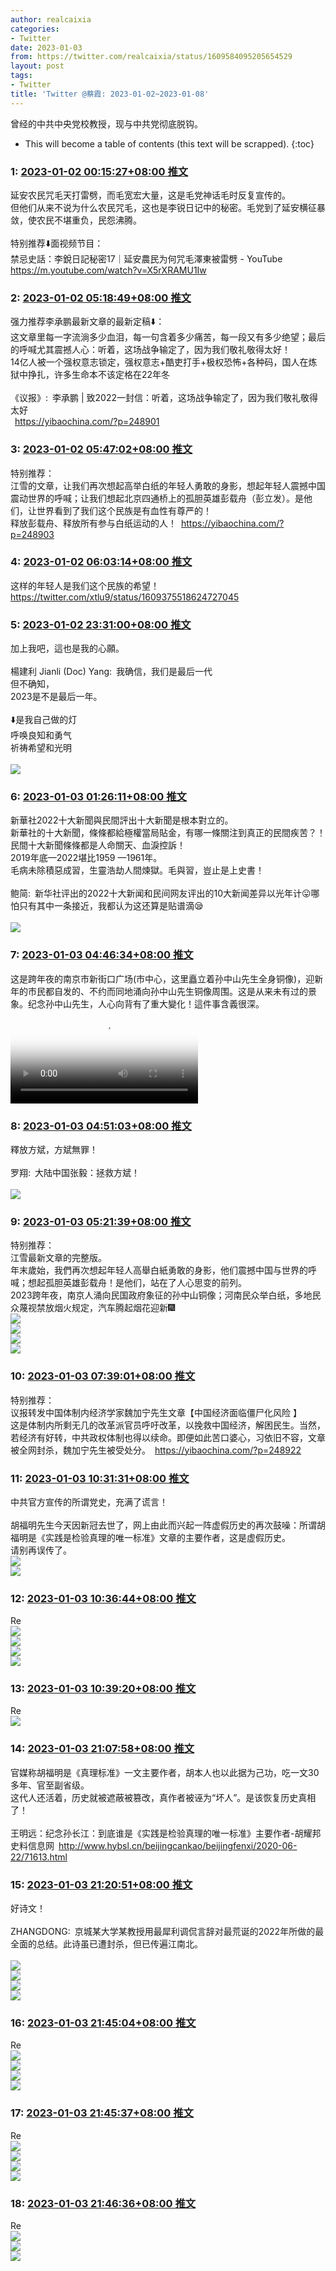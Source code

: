 ```yaml
---
author: realcaixia
categories:
- Twitter
date: 2023-01-03
from: https://twitter.com/realcaixia/status/1609584095205654529
layout: post
tags:
- Twitter
title: 'Twitter @蔡霞: 2023-01-02~2023-01-08'
---
```


曾经的中共中央党校教授，现与中共党彻底脱钩。 

* This will become a table of contents (this text will be scrapped).
{:toc}

### 1: [2023-01-02 00:15:27+08:00 推文](https://twitter.com/realcaixia/status/1609584095205654529)

延安农民咒毛天打雷劈，而毛宽宏大量，这是毛党神话毛时反复宣传的。<br>但他们从来不说为什么农民咒毛，这也是李锐日记中的秘密。毛党到了延安横征暴敛，使农民不堪重负，民怨沸腾。<br><br>特别推荐⬇️面视频节目：<br>禁忌史話：李銳日記秘密17｜延安農民为何咒毛澤東被雷劈 - YouTube <a href="https://m.youtube.com/watch?v=X5rXRAMU1Iw" target="_blank" rel="noopener noreferrer">https://m.youtube.com/watch?v=X5rXRAMU1Iw</a>

### 2: [2023-01-02 05:18:49+08:00 推文](https://twitter.com/realcaixia/status/1609660440317153280)

强力推荐李承鹏最新文章的最新定稿⬇️：<br>这文章里每一字流淌多少血泪，每一句含着多少痛苦，每一段又有多少绝望；最后的呼喊尤其震撼人心：听着，这场战争输定了，因为我们敬礼敬得太好！<br>14亿人被一个强权意志锁定，强权意志+酷吏打手+极权恐怖+各种码，国人在炼狱中挣扎，许多生命本不该定格在22年冬<br><br>《议报》: 李承鹏 | 致2022一封信：听着，这场战争输定了，因为我们敬礼敬得太好<br> <a href="https://yibaochina.com/?p=248901" target="_blank" rel="noopener noreferrer">https://yibaochina.com/?p=248901</a>

### 3: [2023-01-02 05:47:02+08:00 推文](https://twitter.com/realcaixia/status/1609667542066384897)

特别推荐：<br>       江雪的文章，让我们再次想起高举白纸的年轻人勇敢的身影，想起年轻人震撼中国震动世界的呼喊；让我们想起北京四通桥上的孤胆英雄彭载舟（彭立发）。是他们，让世界看到了我们这个民族是有血性有尊严的！<br>        释放彭载舟、释放所有参与白纸运动的人！ <a href="https://yibaochina.com/?p=248903" target="_blank" rel="noopener noreferrer">https://yibaochina.com/?p=248903</a>

### 4: [2023-01-02 06:03:14+08:00 推文](https://twitter.com/realcaixia/status/1609671618250293248)

这样的年轻人是我们这个民族的希望！ <a href="https://twitter.com/xtlu9/status/1609375518624727045" target="_blank" rel="noopener noreferrer">https://twitter.com/xtlu9/status/1609375518624727045</a>

### 5: [2023-01-02 23:31:00+08:00 推文](https://twitter.com/realcaixia/status/1609935297374195713)

加上我吧，這也是我的心願。<br><br>楊建利 Jianli (Doc) Yang: 我确信，我们是最后一代<br>但不确知，<br>2023是不是最后一年。<br><br>⬇️是我自己做的灯<br>呼唤良知和勇气<br>祈祷希望和光明<br><br><img style="" src="https://pbs.twimg.com/media/FlZFQCJXkAAm8FI?format=jpg&amp;name=orig" referrerpolicy="no-referrer">

### 6: [2023-01-03 01:26:11+08:00 推文](https://twitter.com/realcaixia/status/1609964281730306048)

新華社2022十大新聞與民間評出十大新聞是根本對立的。<br>新華社的十大新聞，條條都給極權當局貼金，有哪一條關注到真正的民間疾苦？！<br>民間十大新聞條條都是人命關天、血淚控訴！<br>2019年底—2022堪比1959 —1961年。<br>毛病未除積惡成習，生靈浩劫人間煉獄。毛與習，豈止是上史書！<br><br>鲍简: 新华社评出的2022十大新闻和民间网友评出的10大新闻差异以光年计😛哪怕只有其中一条接近，我都认为这还算是贴谱滴😪<br><br><img style="" src="https://pbs.twimg.com/media/FleVZanaEAUWNby?format=jpg&amp;name=orig" referrerpolicy="no-referrer">

### 7: [2023-01-03 04:46:34+08:00 推文](https://twitter.com/realcaixia/status/1610014709469831168)

这是跨年夜的南京市新街口广场(市中心，这里矗立着孙中山先生全身铜像)，迎新年的市民都自发的、不约而同地涌向孙中山先生铜像周围。这是从来未有过的景象。纪念孙中山先生，人心向背有了重大變化！這件事含義很深。<br><video src="https://video.twimg.com/ext_tw_video/1610014648912470016/pu/vid/368x640/SOOSBipq_VHfr0oY.mp4?tag=12" controls="controls" poster="https://pbs.twimg.com/ext_tw_video_thumb/1610014648912470016/pu/img/uF0UbxlytqEvF9rv.jpg"></video>

### 8: [2023-01-03 04:51:03+08:00 推文](https://twitter.com/realcaixia/status/1610015838664556545)

釋放方斌，方斌無罪！<br><br>罗翔: 大陆中国张毅：拯救方斌！<br><br><img style="" src="https://pbs.twimg.com/media/FlZfvdgXwAIl-LM?format=jpg&amp;name=orig" referrerpolicy="no-referrer">

### 9: [2023-01-03 05:21:39+08:00 推文](https://twitter.com/realcaixia/status/1610023542111997953)

特别推荐：<br>    江雪最新文章的完整版。<br>年末歲始，我們再次想起年轻人高舉白紙勇敢的身影，他们震撼中国与世界的呼喊；想起孤胆英雄彭载舟！是他们，站在了人心思变的前列。<br>2023跨年夜，南京人涌向民国政府象征的孙中山铜像；河南民众举白纸，多地民众蔑视禁放烟火规定，汽车腾起烟花迎新🎆<br><img style="" src="https://pbs.twimg.com/media/Flfz2auaEAAM8nK?format=jpg&amp;name=orig" referrerpolicy="no-referrer"><br><img style="" src="https://pbs.twimg.com/media/Flfz29KaAAAQP6X?format=jpg&amp;name=orig" referrerpolicy="no-referrer"><br><img style="" src="https://pbs.twimg.com/media/Flfz3YaaAAECqXK?format=jpg&amp;name=orig" referrerpolicy="no-referrer"><br><img style="" src="https://pbs.twimg.com/media/Flfz3yEaUAAyC1L?format=jpg&amp;name=orig" referrerpolicy="no-referrer">

### 10: [2023-01-03 07:39:01+08:00 推文](https://twitter.com/realcaixia/status/1610058111552724994)

特别推荐：<br>议报转发中国体制内经济学家魏加宁先生文章【中国经济面临僵尸化风险 】<br>这是体制内所剩无几的改革派官员呼吁改革，以挽救中国经济，解困民生。当然，若经济有好转，中共政权体制也得以续命。即便如此苦口婆心，习依旧不容，文章被全网封杀，魏加宁先生被受处分。 <a href="https://yibaochina.com/?p=248922" target="_blank" rel="noopener noreferrer">https://yibaochina.com/?p=248922</a>

### 11: [2023-01-03 10:31:31+08:00 推文](https://twitter.com/realcaixia/status/1610101520321617928)

中共官方宣传的所谓党史，充满了谎言！<br><br>胡福明先生今天因新冠去世了，网上由此而兴起一阵虚假历史的再次鼓噪：所谓胡福明是《实践是检验真理的唯一标准》文章的主要作者，这是虚假历史。<br>请别再误传了。<br><img style="" src="https://pbs.twimg.com/media/Flg6y4bXkAEmu0Q?format=jpg&amp;name=orig" referrerpolicy="no-referrer"><br><img style="" src="https://pbs.twimg.com/media/Flg6zF1XwAAz7S6?format=jpg&amp;name=orig" referrerpolicy="no-referrer">

### 12: [2023-01-03 10:36:44+08:00 推文](https://twitter.com/realcaixia/status/1610102835064209408)

Re <br><img style="" src="https://pbs.twimg.com/media/Flg7_cGXkAE7mod?format=jpg&amp;name=orig" referrerpolicy="no-referrer"><br><img style="" src="https://pbs.twimg.com/media/Flg7_cFXEAIGAK5?format=jpg&amp;name=orig" referrerpolicy="no-referrer"><br><img style="" src="https://pbs.twimg.com/media/Flg7_cFWYAM3r8F?format=jpg&amp;name=orig" referrerpolicy="no-referrer"><br><img style="" src="https://pbs.twimg.com/media/Flg7_cDWIAAVhxQ?format=jpg&amp;name=orig" referrerpolicy="no-referrer">

### 13: [2023-01-03 10:39:20+08:00 推文](https://twitter.com/realcaixia/status/1610103486460444672)

Re <br><img style="" src="https://pbs.twimg.com/media/Flg8lcRXwAAmJ5d?format=jpg&amp;name=orig" referrerpolicy="no-referrer">

### 14: [2023-01-03 21:07:58+08:00 推文](https://twitter.com/realcaixia/status/1610261689198612482)

官媒称胡福明是《真理标准》一文主要作者，胡本人也以此据为己功，吃一文30多年、官至副省级。<br>这代人还活着，历史就被遮蔽被篡改，真作者被诬为“坏人”。是该恢复历史真相了！<br><br>王明远：纪念孙长江：到底谁是《实践是检验真理的唯一标准》主要作者-胡耀邦史料信息网 <a href="http://www.hybsl.cn/beijingcankao/beijingfenxi/2020-06-22/71613.html" target="_blank" rel="noopener noreferrer">http://www.hybsl.cn/beijingcankao/beijingfenxi/2020-06-22/71613.html</a>

### 15: [2023-01-03 21:20:51+08:00 推文](https://twitter.com/realcaixia/status/1610264931961802752)

好诗文！<br><br>ZHANGDONG: 京城某大学某教授用最犀利调侃言辞对最荒诞的2022年所做的最全面的总结。此诗虽已遭封杀，但已传遍江南北。<br><br><img style="" src="https://pbs.twimg.com/media/Flic0bXWAAIGT_c?format=jpg&amp;name=orig" referrerpolicy="no-referrer"><br><img style="" src="https://pbs.twimg.com/media/Flic0kUXwAIo3HU?format=jpg&amp;name=orig" referrerpolicy="no-referrer"><br><img style="" src="https://pbs.twimg.com/media/Flic0tyWIAISt8x?format=jpg&amp;name=orig" referrerpolicy="no-referrer"><br><img style="" src="https://pbs.twimg.com/media/Flic05KXgAYUutK?format=jpg&amp;name=orig" referrerpolicy="no-referrer">

### 16: [2023-01-03 21:45:04+08:00 推文](https://twitter.com/realcaixia/status/1610271023638908928)

Re <br><img style="" src="https://pbs.twimg.com/media/FljU8kvaEAI5H93?format=jpg&amp;name=orig" referrerpolicy="no-referrer"><br><img style="" src="https://pbs.twimg.com/media/FljU8kraEAE15No?format=jpg&amp;name=orig" referrerpolicy="no-referrer"><br><img style="" src="https://pbs.twimg.com/media/FljU8ktaAAAHStt?format=jpg&amp;name=orig" referrerpolicy="no-referrer"><br><img style="" src="https://pbs.twimg.com/media/FljU8kpaYAI-L0W?format=jpg&amp;name=orig" referrerpolicy="no-referrer">

### 17: [2023-01-03 21:45:37+08:00 推文](https://twitter.com/realcaixia/status/1610271161891581953)

Re <br><img style="" src="https://pbs.twimg.com/media/FljVFT9aAAExzJK?format=jpg&amp;name=orig" referrerpolicy="no-referrer"><br><img style="" src="https://pbs.twimg.com/media/FljVFT7aMAIbsLI?format=jpg&amp;name=orig" referrerpolicy="no-referrer"><br><img style="" src="https://pbs.twimg.com/media/FljVFT_aAAA9hcb?format=jpg&amp;name=orig" referrerpolicy="no-referrer"><br><img style="" src="https://pbs.twimg.com/media/FljVFT9aAAMZyYH?format=jpg&amp;name=orig" referrerpolicy="no-referrer">

### 18: [2023-01-03 21:46:36+08:00 推文](https://twitter.com/realcaixia/status/1610271411012276224)

Re <br><img style="" src="https://pbs.twimg.com/media/FljVTxUaEAExHhB?format=jpg&amp;name=orig" referrerpolicy="no-referrer"><br><img style="" src="https://pbs.twimg.com/media/FljVTxXaUAA6ma1?format=jpg&amp;name=orig" referrerpolicy="no-referrer"><br><img style="" src="https://pbs.twimg.com/media/FljVTxTaYAEuUMb?format=jpg&amp;name=orig" referrerpolicy="no-referrer">

